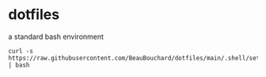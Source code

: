 # dotfiles

a standard bash environment


```
curl -s https://raw.githubusercontent.com/BeauBouchard/dotfiles/main/.shell/setup/install/bash.sh | bash
```
